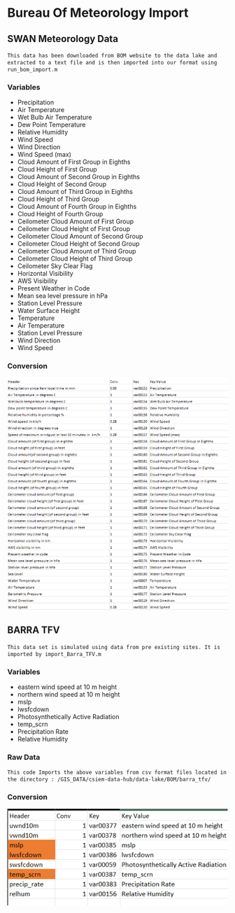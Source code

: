 # Bureau Of Meteorology Import

## SWAN Meteorology Data
    This data has been downloaded from BOM website to the data lake and extracted to a text file and is then imported into our format using run_bom_import.m

### Variables
 - Precipitation
 - Air Temperature
 - Wet Bulb Air Temperature
 - Dew Point Temperature
 - Relative Humidity
 - Wind Speed
 - Wind Direction
 - Wind Speed (max)
 - Cloud Amount of First Group in Eighths
 - Cloud Height of First Group
 - Cloud Amount of Second Group in Eighths
 - Cloud Height of Second Group
 - Cloud Amount of Third Group in Eighths
 - Cloud Height of Third Group
 - Cloud Amount of Fourth Group in Eighths
 - Cloud Height of Fourth Group
 - Ceilometer Cloud Amount of First Group
 - Ceilometer Cloud Height of First Group
 - Ceilometer Cloud Amount of Second Group
 - Ceilometer Cloud Height of Second Group
 - Ceilometer Cloud Amount of Third Group
 - Ceilometer Cloud Height of Third Group
 - Ceilometer Sky Clear Flag
 - Horizontal Visibility
 - AWS Visibility
 - Present Weather in Code
 - Mean sea level pressure in hPa
 - Station Level Pressure
 - Water Surface Height
 - Temperature
 - Air Temperature
 - Station Level Pressure
 - Wind Direction
 - Wind Speed

### Conversion
![Conversion for BOM data](./BOM%20conversion.png)
## BARRA TFV
    This data set is simulated using data from pre existing sites. It is imported by import_Barra_TFV.m

### Variables
- eastern wind speed at 10 m height
- northern wind speed at 10 m height
- mslp
- lwsfcdown
- Photosynthetically Active Radiation
- temp_scrn
- Precipitation Rate
- Relative Humidity

### Raw Data
    This code Imports the above variables from csv format files located in the directory : /GIS_DATA/csiem-data-hub/data-lake/BOM/barra_tfv/

### Conversion
![Conversion for BOM Barra](./BOM%20Barra%20Conversion.png)

